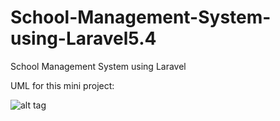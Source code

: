 # School-Management-System-using-Laravel5.4
School Management System using Laravel


UML for this mini project:

![alt tag](https://github.com/OthmaneBlial/UMLs/blob/master/Student%20Management.png)

